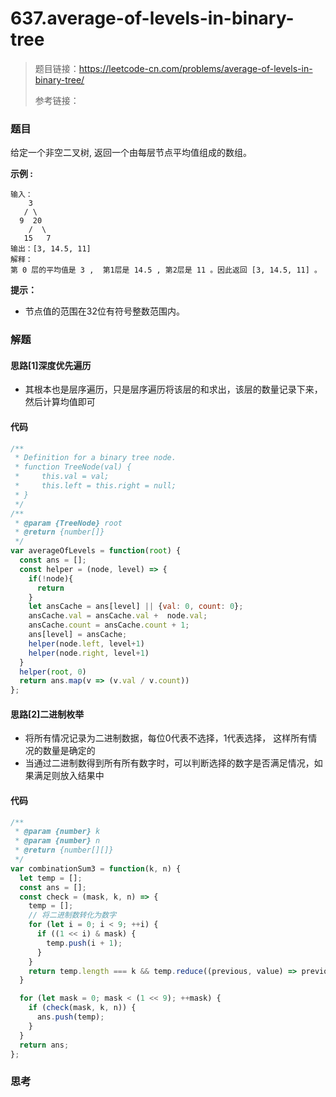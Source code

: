 # 637.average-of-levels-in-binary-tree

> 题目链接：https://leetcode-cn.com/problems/average-of-levels-in-binary-tree/
>
> 参考链接：

### 题目

给定一个非空二叉树, 返回一个由每层节点平均值组成的数组。

**示例  :**

```
输入：
    3
   / \
  9  20
    /  \
   15   7
输出：[3, 14.5, 11]
解释：
第 0 层的平均值是 3 ,  第1层是 14.5 , 第2层是 11 。因此返回 [3, 14.5, 11] 。
```

**提示：**

- 节点值的范围在32位有符号整数范围内。



### 解题

#### 思路[1]深度优先遍历

* 其根本也是层序遍历，只是层序遍历将该层的和求出，该层的数量记录下来，然后计算均值即可

#### 代码

```javascript
/**
 * Definition for a binary tree node.
 * function TreeNode(val) {
 *     this.val = val;
 *     this.left = this.right = null;
 * }
 */
/**
 * @param {TreeNode} root
 * @return {number[]}
 */
var averageOfLevels = function(root) {
  const ans = [];
  const helper = (node, level) => {
    if(!node){
      return
    }
    let ansCache = ans[level] || {val: 0, count: 0};
    ansCache.val = ansCache.val +  node.val;
    ansCache.count = ansCache.count + 1;
    ans[level] = ansCache;
    helper(node.left, level+1)
    helper(node.right, level+1)
  }
  helper(root, 0)
  return ans.map(v => (v.val / v.count))
};
```

#### 思路[2]二进制枚举

* 将所有情况记录为二进制数据，每位0代表不选择，1代表选择， 这样所有情况的数量是确定的
* 当通过二进制数得到所有所有数字时，可以判断选择的数字是否满足情况，如果满足则放入结果中

#### 代码

```javascript
/**
 * @param {number} k
 * @param {number} n
 * @return {number[][]}
 */
var combinationSum3 = function(k, n) {
  let temp = [];
  const ans = [];
  const check = (mask, k, n) => {
    temp = [];
    // 将二进制数转化为数字
    for (let i = 0; i < 9; ++i) {
      if ((1 << i) & mask) {
        temp.push(i + 1);
      }
    }
    return temp.length === k && temp.reduce((previous, value) => previous + value, 0) === n;
  }

  for (let mask = 0; mask < (1 << 9); ++mask) {
    if (check(mask, k, n)) {
      ans.push(temp);
    }
  }
  return ans;
};
```

#### 

### 思考

